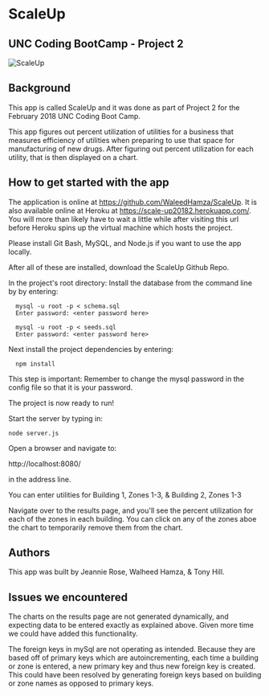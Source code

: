 # ScaleUp
## UNC Coding BootCamp - Project 2

![ScaleUp](https://user-images.githubusercontent.com/33872841/41560591-824619ce-7315-11e8-81b0-5ca0a9230856.png)

## Background
This app is called ScaleUp and it was done as part of Project 2 for the February 2018 UNC Coding Boot Camp.

This app figures out percent utilization of utilities for a business that measures efficiency of utilities when preparing to use that space for manufacturing of new drugs.  After figuring out percent utilization for each utility, that is then displayed on a chart.

## How to get started with the app
The application is online at https://github.com/WaleedHamza/ScaleUp. It is also available online at Heroku at https://scale-up20182.herokuapp.com/. You will more than likely have to wait a little while after visiting this url before Heroku spins up the virtual machine which hosts the project.

Please install Git Bash, MySQL, and Node.js if you want to use the app locally. 

After all of these are installed, download the ScaleUp Github Repo.

In the project's root directory:
  Install the database from the command line by by entering:

      mysql -u root -p < schema.sql
      Enter password: <enter password here>

      mysql -u root -p < seeds.sql
      Enter password: <enter password here>

  Next install the project dependencies by entering:

      npm install

This step is important: Remember to change the mysql password in the config file so that it is your password.

The project is now ready to run!

Start the server by typing in:

    node server.js

Open a browser and navigate to:

  http://localhost:8080/ 

in the address line.


You can enter utilities for Building 1, Zones 1-3, & Building 2, Zones 1-3

Navigate over to the results page, and you'll see the percent utilization for each of the zones in each building.  You can click on any of the zones aboe the chart to temporarily remove them from the chart.

## Authors
This app was built by Jeannie Rose, Walheed Hamza, & Tony Hill.

## Issues we encountered
The charts on the results page are not generated dynamically, and expecting data to be entered exactly as explained above.  Given more time we could have added this functionality.

The foreign keys in mySql are not operating as intended.  Because they are based off of primary keys which are autoincrementing, each time a building or zone is entered, a new primary key and thus new foreign key is created.  This could have been resolved by generating foreign keys based on building or zone names as opposed to primary keys.
